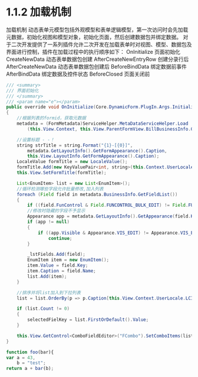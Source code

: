 # 1.1.2 加载机制

加载机制
动态表单元模型包括外观模型和表单逻辑模型，第一次访问时会先加载元数据，初始化视图和模型对象，初始化页面，然后创建数据包并绑定数据。
对于二次开发提供了一系列插件允许二次开发在加载表单时对视图、模型、数据包及界面进行控制，插件在加载过程中的执行顺序如下：
OnInitialize 					页面初始化
CreateNewData 				动态表单数据包创建
AfterCreateNewEntryRow 	创建分录行后
AfterCreateNewData 		动态表单数据包创建后
BeforeBindData 				绑定数据前事件
AfterBindData 				绑定数据及控件状态
BeforeClosed 				页面关闭前

```java  
/// <summary>
/// 界面初始化
/// </summary>
/// <param name="e"></param>
public override void OnInitialize(Core.DynamicForm.PlugIn.Args.InitializeEventArgs e)
{
    //根据列表的formid，获取元数据
    metadata = (FormMetadata)ServiceHelper.MetaDataServiceHelper.Load
        (this.View.Context, this.View.ParentFormView.BillBusinessInfo.GetForm().Id);

    //设置标题 - -！
    string strTitle = string.Format("{1}-[{0}]",
        metadata.GetLayoutInfo().GetFormAppearance().Caption,
        this.View.LayoutInfo.GetFormAppearance().Caption);
    LocaleValue formTitle = new LocaleValue();
    formTitle.Add(new KeyValuePair<int, string>(this.Context.UserLocale.LCID, strTitle));
    this.View.SetFormTitle(formTitle);

    List<EnumItem> list = new List<EnumItem>();
    //循环检测哪些字段允许批量修改,加入列表
    foreach (Field field in metadata.BusinessInfo.GetFieldList())
    {
        if ((field.FunControl & Field.FUNCONTROL_BULK_EDIT) != Field.FUNCONTROL_BULK_EDIT) continue;
        //修改时隐藏的字段不予显示
        Appearance app = metadata.GetLayoutInfo().GetAppearance(field.Key);
        if (app != null)
        {
            if ((app.Visible & Appearance.VIS_EDIT) != Appearance.VIS_EDIT)
                continue;
        }

        _lstFields.Add(field);
        EnumItem item = new EnumItem();
        item.Value = field.Key;
        item.Caption = field.Name;
        list.Add(item);
    }

    //排序并将list加入到下拉列表
    list = list.OrderBy(p => p.Caption[this.View.Context.UserLocale.LCID]).ToList();

    if (list.Count != 0)
    {
        selectedFielKey = list.FirstOrDefault().Value;
    }

    this.View.GetControl<ComboFieldEditor>("FCombo").SetComboItems(list);
}

```




```javascript
function foo(bar){
var a = 43,
    b = "test";
return a + bar(b);

```



